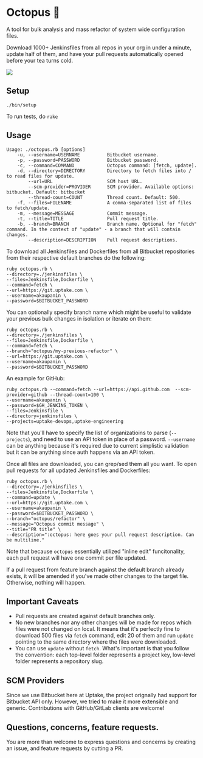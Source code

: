 # Octopus :octopus:

A tool for bulk analysis and mass refactor of system wide configuration files.

Download 1000+ Jenkinsfiles from all repos in your org in under a minute, update half of them, and have your pull requests automatically opened before your tea turns cold.

![](http://www.reactiongifs.com/r/2013/02/nope.gif)

## Setup
`./bin/setup`

To run tests, do `rake`

## Usage

```shell
Usage: ./octopus.rb [options]
    -u, --username=USERNAME          Bitbucket username.
    -p, --password=PASSWORD          Bitbucket password.
    -c, --command=COMMAND            Octopus command: [fetch, update].
    -d, --directory=DIRECTORY        Directory to fetch files into / to read files for update.
        --url=URL                    SCM host URL.
        --scm-provider=PROVIDER      SCM provider. Available options: bitbucket. Default: bitbucket
        --thread-count=COUNT         Thread count. Default: 500.
    -f, --files=FILENAME             A comma-separated list of files to fetch/update.
    -m, --message=MESSAGE            Commit message.
    -t, --title=TITLE                Pull request title.
    -b, --branch=BRANCH              Branch name. Optional for "fetch" command. In the context of "update" - a branch that will contain changes.
        --description=DESCRIPTION    Pull request descriptions.
```

To download all Jenkinsfiles and Dockerfiles from all Bitbucket repositories from their respective default branches do the following:
```shell
ruby octopus.rb \
--directory=./jenkinsfiles \
--files=Jenkinsfile,Dockerfile \
--command=fetch \
--url=https://git.uptake.com \
--username=akaupanin \
--password=$BITBUCKET_PASSWORD
```

You can optionally specify branch name which might be useful to validate your previous bulk changes in isolation or iterate on them:
```shell
ruby octopus.rb \
--directory=./jenkinsfiles \
--files=Jenkinsfile,Dockerfile \
--command=fetch \
--branch="octopus/my-previous-refactor" \
--url=https://git.uptake.com \
--username=akaupanin \
--password=$BITBUCKET_PASSWORD
```

An example for GitHub:
```shell
ruby octopus.rb --command=fetch --url=https://api.github.com  --scm-provider=github --thread-count=100 \
--username=akaupanin \
--password=$GH_JENKINS_TOKEN \
--files=Jenkinsfile \
--directory=jenkinsfiles \
--projects=uptake-devops,uptake-engineering
```
Note that you'll have to specify the list of organizatioins to parse (`--projects`), and need to use an API token in place of a password. `--username` can be anything because it's required due to current simplistic validation but it can be anything since auth happens via an API token.

Once all files are downloaded, you can grep/sed them all you want. To open pull requests for all updated Jenkinsfiles and Dockerfiles:

```shell
ruby octopus.rb \
--directory=./jenkinsfiles \
--files=Jenkinsfile,Dockerfile \
--command=update \
--url=https://git.uptake.com \
--username=akaupanin \
--password=$BITBUCKET_PASSWORD \
--branch="octopus/refactor" \
--message="Octopus commit message" \
--title="PR title" \
--description=":octopus: here goes your pull request description. Can be multiline."
```

Note that because `octopus` essentially utilized "inline edit" funcitonality, each pull request will have one commit per file updated.

If a pull request from feature branch against the default branch already exists, it will be amended if you've made other changes to the target file. Otherwise, nothing will happen.

## Important Caveats

- Pull requests are created against default branches only.
- No new branches nor any other changes will be made for repos which files were not changed on local. It means that it's perfectly fine to download 500 files via `fetch` command, edit 20 of them and run `update` pointing to the same directory where the files were downloaded.
- You can use `update` without `fetch`. What's important is that you follow the convention: each top-level folder represents a project key, low-level folder represents a repository slug.

## SCM Providers

Since we use Bitbucket here at Uptake, the project orignally had support for Bitbucket API only. However, we tried to make it more extensible and generic. Contributions with GitHub/GitLab clients are welcome!

## Questions, concerns, feature requests.
You are more than welcome to express questions and concerns by creating an issue, and feature requests by cutting a PR.

